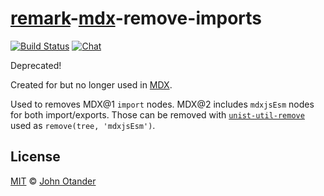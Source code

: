 # [remark][]-[mdx][]-remove-imports

[![Build Status][build-badge]][build]
[![Chat][chat-badge]][chat]

Deprecated!

Created for but no longer used in [MDX](https://mdxjs.com).

Used to removes MDX@1 `import` nodes.
MDX@2 includes `mdxjsEsm` nodes for both import/exports.
Those can be removed with
[`unist-util-remove`](https://github.com/syntax-tree/unist-util-remove)
used as `remove(tree, 'mdxjsEsm')`.

## License

[MIT][] © [John Otander][johno]

[build]: https://travis-ci.com/mdx-js/mdx
[build-badge]: https://travis-ci.com/mdx-js/mdx.svg?branch=master
[chat-badge]: https://img.shields.io/badge/chat-discussions-success.svg
[chat]: https://github.com/mdx-js/mdx/discussions
[contributing]: https://mdxjs.com/contributing
[support]: https://mdxjs.com/support
[coc]: https://github.com/mdx-js/.github/blob/master/code-of-conduct.md
[mit]: license
[remark]: https://github.com/remarkjs/remark
[johno]: https://johno.com
[npm]: https://docs.npmjs.com/cli/install
[mdx]: https://mdxjs.com
[mdxast]: https://github.com/mdx-js/specification#mdxast
